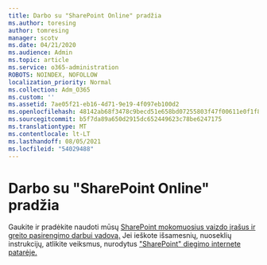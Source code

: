 ```yaml
---
title: Darbo su "SharePoint Online" pradžia
ms.author: toresing
author: tomresing
manager: scotv
ms.date: 04/21/2020
ms.audience: Admin
ms.topic: article
ms.service: o365-administration
ROBOTS: NOINDEX, NOFOLLOW
localization_priority: Normal
ms.collection: Adm_O365
ms.custom: ''
ms.assetid: 7ae05f21-eb16-4d71-9e19-4f097eb100d2
ms.openlocfilehash: 48142ab68f3478c9becd51e658bd07255803f47f00611e0f1f8ab1757fdc984d
ms.sourcegitcommit: b5f7da89a650d2915dc652449623c78be6247175
ms.translationtype: MT
ms.contentlocale: lt-LT
ms.lasthandoff: 08/05/2021
ms.locfileid: "54029488"
---
```

# <a name="get-started-with-sharepoint-online"></a>Darbo su "SharePoint Online" pradžia

Gaukite ir pradėkite naudoti mūsų [SharePoint mokomuosius vaizdo įrašus ir](https://go.microsoft.com/fwlink/?linkid=866438) [greito pasirengimo darbui vadovą.](https://go.microsoft.com/fwlink/?linkid=866437) Jei ieškote išsamesnių, nuoseklių instrukcijų, atlikite veiksmus, nurodytus ["SharePoint" diegimo internete patarėje.](https://portal.office.com/onboarding/sharepointonline#/)
  

